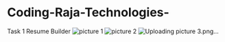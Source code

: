 # Coding-Raja-Technologies-
Task 1 Resume Builder
![picture 1](https://github.com/Suryatilak/Coding-Raja-Technologies-/assets/147417914/1cf7d435-b8b1-4a28-ae7e-f5be06243007)
![picture 2](https://github.com/Suryatilak/Coding-Raja-Technologies-/assets/147417914/c06a4c09-e44b-4cf2-b082-4f8f3080322f)
![Uploading picture 3.png…]()
